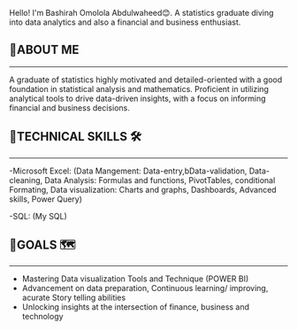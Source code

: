 Hello! I'm Bashirah Omolola Abdulwaheed😊. A statistics graduate diving into data analytics and also a financial and business enthusiast.

## 🔗ABOUT ME
---
 A graduate of statistics highly motivated and detailed-oriented with a good foundation in statistical analysis and mathematics. Proficient in utilizing analytical tools to drive data-driven insights, with a focus on informing financial and business decisions.

## 🔗TECHNICAL SKILLS 🛠
---
-Microsoft Excel: 
(Data Mangement: Data-entry,bData-validation, Data-cleaning,
Data Analysis: Formulas and functions, PivotTables, conditional Formating,
Data visualization: Charts and graphs, Dashboards, Advanced skills, Power Query)

-SQL: (My SQL)

## 🔗GOALS 🗺
---
- Mastering Data visualization Tools and Technique (POWER BI)
- Advancement on data preparation, Continuous learning/ improving, acurate Story telling abilities
- Unlocking insights at the intersection of finance, business and technology
